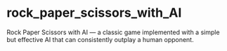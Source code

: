 # rock_paper_scissors_with_AI
Rock Paper Scissors with AI — a classic game implemented with a simple but effective AI that can consistently outplay a human opponent.
